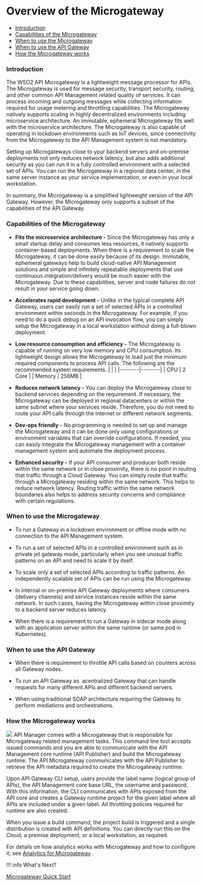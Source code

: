 # Overview of the Microgateway

-   [Introduction](#OverviewoftheMicrogateway-Introduction)
-   [Capabilities of the Microgateway](#OverviewoftheMicrogateway-CapabilitiesoftheMicrogateway)
-   [When to use the Microgateway](#OverviewoftheMicrogateway-WhentousetheMicrogateway)
-   [When to use the API Gateway](#OverviewoftheMicrogateway-WhentousetheAPIGateway)
-   [How the Microgateway works](#OverviewoftheMicrogateway-HowtheMicrogatewayworks)

### Introduction

The WSO2 API Microgateway is a lightweight message processor for APIs. The Microgateway is used for message security, transport security, routing, and other common API Management related quality of services. It can process incoming and outgoing messages while collecting information required for usage metering and throttling capabilities. The Microgateway natively supports scaling in highly decentralized environments including microservice architecture. An immutable, ephemeral Microgateway fits well with the microservice architecture. The Microgateway is also capable of operating in lockdown environments such as IoT devices, since connectivity from the Microgateway to the API Management system is not mandatory.

Setting up Microgateways close to your backend servers and on-premise deployments not only reduces network latency, but also adds additional security as you can run it in a fully controlled environment with a selected set of APIs. You can run the Microgateway in a regional data center, in the same server instance as your service implementation, or even in your local workstation.

In summary, the Microgateway is a simplified lightweight version of the API Gateway. However, the Microgateway only supports a subset of the capabilities of the API Gateway.

### Capabilities of the Microgateway

-   **Fits the microservice architecture -** Since the Microgateway has only a small startup delay and consumes less resources, it natively supports container-based deployments. When there is a requirement to scale the Microgateway, it can be done easily because of its design. Immutable, ephemeral gateways help to build cloud-native API Management solutions and simple and infinitely repeatable deployments that use continuous integration/delivery would be much easier with the Microgateway. Due to these capabilities, server and node failures do not result in your service going down.

<!-- -->

-   **Accelerates rapid development -** Unlike in the typical complete API Gateway, users can easily run a set of selected APIs in a controlled environment within seconds in the Microgateway. For example, if you need to do a quick debug on an API invocation flow, you can simply setup the Microgateway in a local workstation without doing a full-blown deployment.

<!-- -->

-   **Low resource consumption and efficiency -** The Microgateway is capable of running on very low memory and CPU consumption. Its lightweight design allows the Microgateway to load just the minimum required components to process API calls. The following are the recommended system requirements.
    |        |        |
    |--------|--------|
    | CPU    | 2 Core |
    | Memory | 256MB  |

<!-- -->

-   **Reduces network latency -** You can deploy the Microgateway close to backend services depending on the requirement. If necessary, the Microgateway can be deployed in regional datacenters or within the same subnet where your services reside. Therefore, you do not need to route your API calls through the internet or different network segments.

<!-- -->

-   **Dev-ops friendly -** No programming is needed to set up and manage the Microgateway and it can be done only using configurations or environment variables that can override configurations. If needed, you can easily integrate the Microgateway management with a container management system and automate the deployment process.

<!-- -->

-   **Enhanced security -** If your API consumer and producer both reside within the same network or in close proximity, there is no point in routing that traffic through a Cloud Gateway. You can simply route that traffic through a Microgateway residing within the same network. This helps to reduce network latency. Routing traffic within the same network boundaries also helps to address security concerns and compliance with certain regulations.

### When to use the Microgateway

-   To run a Gateway in a lockdown environment or offline mode with no connection to the API Management system.

-   To run a set of selected APIs in a controlled environment such as in private jet gateway mode, particularly when you see unusual traffic patterns on an API and need to scale it by itself.

-   To scale only a set of selected APIs according to traffic patterns. An independently scalable set of APIs can be run using the Microgateway.

-   In internal or on-premise API Gateway deployments where consumers (delivery channels) and service instances reside within the same network. In such cases, having the Microgateway within close proximity to a backend server reduces latency.

-   When there is a requirement to run a Gateway in sidecar mode along with an application server within the same runtime (or same pod in Kubernetes).

### When to use the API Gateway

-   When there is requirement to throttle API calls based on counters across all Gateway nodes.

-   To run an API Gateway as  acentralized Gateway that can handle requests for many different APIs and different backend servers.

-   When using traditional SOAP architecture requiring the Gateway to perform mediations and orchestrations.

### How the Microgateway works

![]({{base_path}}/assets/attachments/103333747/103333748.png)
API Manager comes with a Microgateway that is responsible for Microgateway related management tasks. This command line tool accepts issued commands and you are able to communicate with the API Management core runtime (API Publisher) and build the Microgateway runtime. The API Microgateway communicates with the API Publisher to retrieve the API metadata required to create the Microgateway runtime.

Upon API Gateway CLI setup, users provide the label name (logical group of APIs), the API Management core base URL, the username and password. With this information, the CLI communicates with APIs exposed from the API core and creates a Gateway runtime project for the given label where all APIs are included under a given label. All throttling policies required for runtime are also created.

When you issue a build command, the project build is triggered and a single distribution is created with API definitions. You can directly run this on the Cloud, a premise deployment, or a local workstation, as required.

For details on how analytics works with Microgateway and how to configure it, see [Analytics for Microgateway](https://docs.wso2.com/display/AM250/Analytics+for+Microgateway) .

!!! info
What's Next?

[Microgateway Quick Start](https://docs.wso2.com/display/AM250/Microgateway+Quick+Start)


